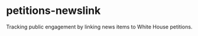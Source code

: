 petitions-newslink
==================

Tracking public engagement by linking news items to White House petitions.
